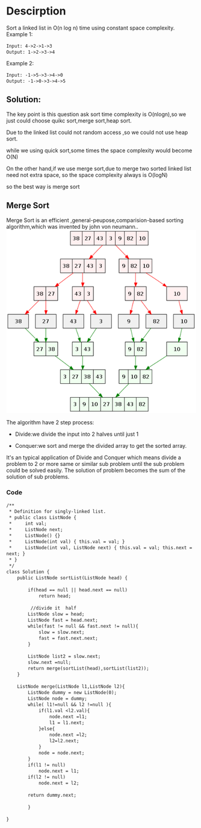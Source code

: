 # Descirption
Sort a linked list in O(n log n) time using constant space complexity.
Example 1:
```
Input: 4->2->1->3
Output: 1->2->3->4
```
Example 2:
```
Input: -1->5->3->4->0
Output: -1->0->3->4->5
```

## Solution:
The key point is this question ask sort time complexity is O(nlogn),so we just could choose quikc sort,merge sort,heap sort.

Due to the linked list could not random access ,so we could not use heap sort.

while we using quick sort,some times the space complexity would become O(N)

On the other hand,if we use merge sort,due to merge two sorted linked list need not extra space,
so the space complexity always is O(logN)

so the best way is merge sort
##    Merge Sort

Merge Sort is an efficient ,general-peupose,comparision-based sorting algorithm,which was invented by john von neumann..
![example](https://github.com/machine411/LeetCode_JAVA/blob/master/images/linkedlist/600px-Merge_sort_algorithm_diagram.svg.png)


The algorithm have 2 step process:
- Divide:we divide the input into 2 halves until just 1 

- Conquer:we sort and merge the divided array to get the sorted array.


It's an typical application of Divide and Conquer which means divide a problem to 2 or more same or similar sub problem until the sub problem could be solved easily.
The solution of problem becomes the sum of the solution of sub problems.

### Code
```
/**
 * Definition for singly-linked list.
 * public class ListNode {
 *     int val;
 *     ListNode next;
 *     ListNode() {}
 *     ListNode(int val) { this.val = val; }
 *     ListNode(int val, ListNode next) { this.val = val; this.next = next; }
 * }
 */
class Solution {
    public ListNode sortList(ListNode head) {
    
        if(head == null || head.next == null)
            return head;
            
         //divide it  half   
        ListNode slow = head;
        ListNode fast = head.next;
        while(fast != null && fast.next != null){
            slow = slow.next;
            fast = fast.next.next;
        }
        
        ListNode list2 = slow.next;
        slow.next =null;
        return merge(sortList(head),sortList(list2));
    }
    
    ListNode merge(ListNode l1,ListNode l2){
        ListNode dummy = new ListNode(0);
        ListNode node = dummy;
        while( l1!=null && l2 !=null ){
            if(l1.val <l2.val){
                node.next =l1;
                l1 = l1.next;
            }else{
                node.next =l2;
                l2=l2.next;
            }
            node = node.next;
        }
        if(l1 != null)
            node.next = l1;
        if(l2 != null)
            node.next = l2;
        
        return dummy.next;
            
        }
    
}
```
